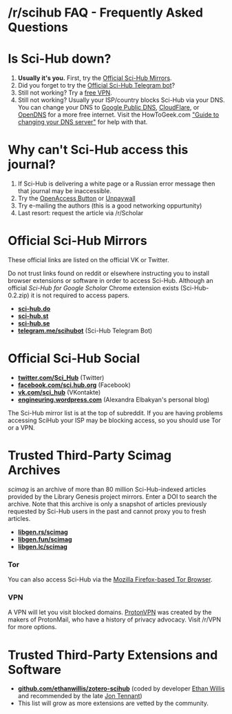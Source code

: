 # /r/scihub FAQ - Frequently Asked Questions

# Is Sci-Hub down?

1. **Usually it's you.** First, try the [Official Sci-Hub Mirrors](#wiki_official_sci-hub_mirrors).
1. Did you forget to try the [Official Sci-Hub Telegram bot](https://telegram.me/scihubot)?
1. Still not working? Try a [free VPN](https://protonvpn.com/).
1. Still not working? Usually your ISP/country blocks Sci-Hub via your DNS. You can change your DNS to [Google Public DNS](https://developers.google.com/speed/public-dns), [CloudFlare](https://www.cloudflare.com/learning/dns/what-is-1.1.1.1/), or [OpenDNS](https://www.opendns.com/setupguide/) for a more free internet. Visit the HowToGeek.com ["Guide to changing your DNS server"](https://www.howtogeek.com/167533/the-ultimate-guide-to-changing-your-dns-server/) for help with that.

# Why can't Sci-Hub access this journal?

1. If Sci-Hub is delivering a white page or a Russian error message then that journal may be inaccessible.
1. Try the [OpenAccess Button](https://openaccessbutton.org/) or [Unpaywall](https://unpaywall.org/)
1. Try e-mailing the authors (this is a good networking oppurtunity)
1. Last resort: request the article via /r/Scholar

# Official Sci-Hub Mirrors

These official links are listed on the official VK or Twitter.

Do not trust links found on reddit or elsewhere instructing you to install browser extensions or software in order to access Sci-Hub. Although an official *Sci-Hub for Google Scholar* Chrome extension exists (Sci-Hub-0.2.zip) it is not required to access papers.

* [**sci-hub.do**](https://sci-hub.do/)
* [**sci-hub.st**](https://sci-hub.st/)
* [**sci-hub.se**](https://sci-hub.se)
* [**telegram.me/scihubot**](https://telegram.me/scihubot) (Sci-Hub Telegram Bot)

# Official Sci-Hub Social

* [**twitter.com/Sci\_Hub**](https://twitter.com/Sci_Hub) (Twitter)
* [**facebook.com/sci.hub.org**](https://www.facebook.com/sci.hub.org) (Facebook)
* [**vk.com/sci\_hub**](https://vk.com/sci_hub) (VKontakte)
* [**engineuring.wordpress.com**](https://engineuring.wordpress.com/) (Alexandra Elbakyan's personal blog)

The Sci-Hub mirror list is at the top of subreddit. If you are having problems accessing SciHub your ISP may be blocking access, so you should use Tor or a VPN.

# Trusted Third-Party Scimag Archives

*scimag* is an archive of more than 80 million Sci-Hub-indexed articles provided by the Library Genesis project mirrors. Enter a DOI to search the archive. Note that this archive is only a snapshot of articles previously requested by Sci-Hub users in the past and cannot proxy you to fresh articles.

* [**libgen.rs/scimag**](http://libgen.rs/scimag)
* [**libgen.fun/scimag**](https://libgen.fun/scimag)
* [**libgen.lc/scimag**](https://libgen.lc/scimag)

### Tor

You can also access Sci-Hub via the [Mozilla Firefox-based Tor Browser](https://www.torproject.org/download/).

### VPN

A VPN will let you visit blocked domains. [ProtonVPN](https://protonvpn.com/) was created by the makers of ProtonMail, who have a history of privacy advocacy. Visit /r/VPN for more options.

# Trusted Third-Party Extensions and Software

* [**github.com/ethanwillis/zotero-scihub**](https://github.com/ethanwillis/zotero-scihub) (coded by developer [Ethan Willis](https://stackoverflow.com/cv/ethanwillis) and recommended by the late [Jon Tennant](https://twitter.com/Protohedgehog/status/1030248351470563328))
* This list will grow as more extensions are vetted by the community.
